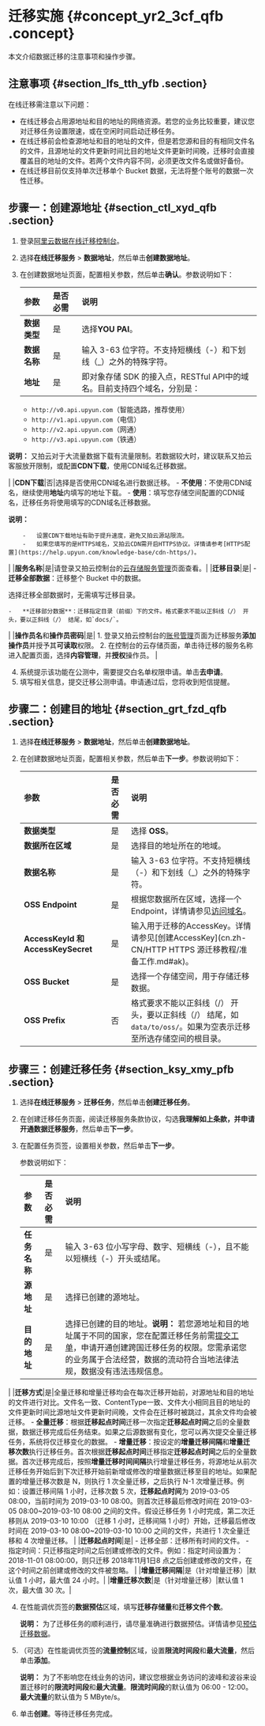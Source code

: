 # 迁移实施 {#concept_yr2_3cf_qfb .concept}

本文介绍数据迁移的注意事项和操作步骤。

## 注意事项 {#section_lfs_tth_yfb .section}

在线迁移需注意以下问题：

-   在线迁移会占用源地址和目的地址的网络资源。若您的业务比较重要，建议您对迁移任务设置限速，或在空闲时间启动迁移任务。
-   在线迁移前会检查源地址和目的地址的文件，但是若您源和目的有相同文件名的文件，且源地址的文件更新时间比目的地址文件更新时间晚，迁移时会直接覆盖目的地址的文件。若两个文件内容不同，必须更改文件名或做好备份。
-   在线迁移目前仅支持单次迁移单个 Bucket 数据，无法将整个账号的数据一次性迁移。

## 步骤一：创建源地址 {#section_ctl_xyd_qfb .section}

1.  登录[阿里云数据在线迁移控制台](https://mgw.console.aliyun.com/#/job?_k=6w2hbo)。
2.  选择**在线迁移服务** \> **数据地址**，然后单击**创建数据地址**。
3.  在创建数据地址页面，配置相关参数，然后单击**确认**。参数说明如下：

    |参数|是否必需|说明|
    |:-|:---|:-|
    |**数据类型**|是|选择**YOU PAI**。|
    |**数据名称**|是|输入 3-63 位字符。不支持短横线（-）和下划线（\_）之外的特殊字符。|
    |**地址**|是|即对象存储 SDK 的接入点，RESTful API中的域名。目前支持四个域名，分别是：

    -   `http://v0.api.upyun.com`（智能选路，推荐使用）
    -   `http://v1.api.upyun.com`（电信）
    -   `http://v2.api.upyun.com`（网通）
    -   `http://v3.api.upyun.com`（铁通）

**说明：** 又拍云对于大流量数据下载有流量限制。若数据较大时，建议联系又拍云客服放开限制，或配置**CDN下载**，使用CDN域名迁移数据。

|
    |**CDN下载**|否|选择是否使用CDN域名进行数据迁移。    -   **不使用**：不使用CDN域名，继续使用**地址**内填写的地址下载。
    -   **使用**：填写您存储空间配置的CDN域名，迁移任务将使用填写的CDN域名迁移数据。

**说明：** 

        -   设置CDN下载地址有助于提升速度，避免又拍云源站限流。
        -   如果您填写的是HTTPS域名，又拍云CDN需开启HTTPS协议。详情请参考[HTTPS配置](https://help.upyun.com/knowledge-base/cdn-https/)。
|
    |**服务名称**|是|请登录又拍云控制台的[云存储服务管理](https://console.upyun.com/services/file/)页面查看。|
    |**迁移目录**|是|     -   **迁移全部数据**：迁移整个 Bucket 中的数据。

选择迁移全部数据时，无需填写迁移目录。

    -   **迁移部分数据**：迁移指定目录（前缀）下的文件。格式要求不能以正斜线（/） 开头，要以正斜线（/） 结尾，如`docs/`。
 |
    |**操作员名**和**操作员密码**|是|     1.  登录又拍云控制台的[账号管理](https://console.upyun.com/account/operators/?spm=a2c4e.11153940.blogcont644709.68.330a29f4cGJrIS)页面为迁移服务**添加操作员**并授予其**可读取**权限。
    2.  在控制台的云存储页面，单击待迁移的服务名称进入配置页面，选择**内容管理**，并**授权**操作员。
 |

4.  系统提示该功能在公测中，需要提交白名单权限申请。单击**去申请**。
5.  填写相关信息，提交迁移公测申请。申请通过后，您将收到短信提醒。

## 步骤二：创建目的地址 {#section_grt_fzd_qfb .section}

1.  选择**在线迁移服务** \> **数据地址**，然后单击**创建数据地址**。
2.  在创建数据地址页面，配置相关参数，然后单击**下一步**。参数说明如下：

    |参数|是否必需|说明|
    |:-|:---|:-|
    |**数据类型**|是|选择 **OSS**。|
    |**数据所在区域**|是|选择目的地址所在的地域。|
    |**数据名称**|是|输入 3-63 位字符。不支持短横线（-）和下划线（\_）之外的特殊字符。|
    |**OSS Endpoint**|是|根据您数据所在区域，选择一个 Endpoint，详情请参见[访问域名](../../../../../cn.zh-CN/开发指南/访问域名（Endpoint）/访问域名和数据中心.md#)。|
    |**AccessKeyId 和 AccessKeySecret**|是|输入用于迁移的AccessKey。详情请参见[创建AccessKey](cn.zh-CN/HTTP HTTPS 源迁移教程/准备工作.md#ak)。|
    |**OSS Bucket**|是|选择一个存储空间，用于存储迁移数据。|
    |**OSS Prefix**|否|格式要求不能以正斜线（/） 开头，要以正斜线（/） 结尾，如 `data/to/oss/`。如果为空表示迁移至所选存储空间的根目录。|


## 步骤三：创建迁移任务 {#section_ksy_xmy_pfb .section}

1.  选择**在线迁移服务** \> **迁移任务**，然后单击**创建迁移任务**。
2.  在创建迁移任务页面，阅读迁移服务条款协议，勾选**我理解如上条款，并申请开通数据迁移服务**，然后单击**下一步**。
3.  在配置任务页签，设置相关参数，然后单击**下一步**。

    参数说明如下：

    |参数|是否必需|说明|
    |:-|:---|:-|
    |**任务名称**|是|输入 3-63 位小写字母、数字、短横线（-），且不能以短横线（-）开头或结尾。|
    |**源地址**|是|选择已创建的源地址。|
    |**目的地址**|是|选择已创建的目的地址。**说明：** 若您源地址和目的地址属于不同的国家，您在配置迁移任务前需[提交工单](https://selfservice.console.aliyun.com)，申请开通创建跨国迁移任务的权限。您需承诺您的业务属于合法经营，数据的流动符合当地法律法规，数据没有违法违规信息。

|
    |**迁移方式**|是|全量迁移和增量迁移均会在每次迁移开始前，对源地址和目的地址的文件进行对比。文件名一致、ContentType一致、文件大小相同且目的地址的文件更新时间比源地址文件更新时间晚，文件会在迁移时被跳过，其余文件均会被迁移。    -   **全量迁移**：根据**迁移起点时间**迁移一次指定**迁移起点时间**之后的全量数据，数据迁移完成后任务结束。如果之后源数据有变化，您可以再次提交全量迁移任务，系统将仅迁移变化的数据。
    -   **增量迁移**：按设定的**增量迁移间隔**和**增量迁移次数**执行迁移任务。首次根据**迁移起点时间**迁移指定**迁移起点时间**之后的全量数据。首次迁移完成后，按照**增量迁移时间间隔**执行增量迁移任务，将源地址从前次迁移任务开始后到下次迁移开始前新增或修改的增量数据迁移至目的地址。如果配置的增量迁移次数是 N，则执行 1 次全量迁移，之后执行 N-1 次增量迁移。例如：设置迁移间隔 1 小时，迁移次数 5 次，**迁移起点时间**为 2019-03-05 08:00，当前时间为 2019-03-10 08:00。则首次迁移最后修改时间在 2019-03-05 08:00~2019-03-10 08:00 之间的文件。假设迁移任务 1 小时完成，第二次迁移则从 2019-03-10 10:00 （迁移 1 小时，迁移间隔 1 小时）开始，迁移最后修改时间在 2019-03-10 08:00~2019-03-10 10:00 之间的文件，共进行 1 次全量迁移和 4 次增量迁移。
|
    |**迁移起点时间**|是|     -   迁移全部：迁移所有时间的文件。
    -   指定时间：只迁移指定时间之后创建或修改的文件。例如：指定时间设置为：2018-11-01 08:00:00，则只迁移 2018年11月1日8 点之后创建或修改的文件，在这个时间之前创建或修改的文件被忽略。
 |
    |**增量迁移间隔**|是（针对增量迁移）|默认值 1 小时，最大值 24 小时。|
    |**增量迁移次数**|是（针对增量迁移）|默认值 1 次，最大值 30 次。|

4.  在性能调优页签的**数据预估**区域，填写**迁移存储量**和**迁移文件个数**。

    **说明：** 为了迁移任务的顺利进行，请尽量准确进行数据预估。详情请参见[预估迁移数据](cn.zh-CN/又拍云迁移教程/准备工作.md#section_z1p_1df_qfb)。

5.  （可选）在性能调优页签的**流量控制**区域，设置**限流时间段**和**最大流量**，然后单击**添加**。

    **说明：** 为了不影响您在线业务的访问，建议您根据业务访问的波峰和波谷来设置迁移时的**限流时间段**和**最大流量**。**限流时间段**的默认值为 06:00 - 12:00。**最大流量**的默认值为 5 MByte/s。

6.  单击**创建**。等待迁移任务完成。

